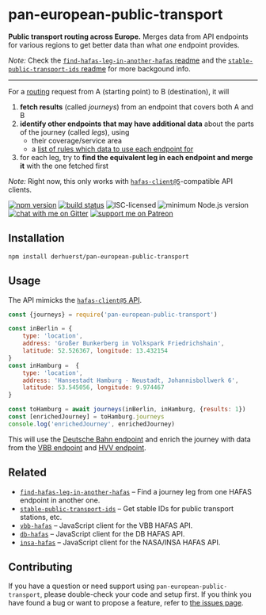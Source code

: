# pan-european-public-transport

**Public transport routing across Europe.** Merges data from API endpoints for various regions to get better data than what *one* endpoint provides.

*Note:* Check the [`find-hafas-leg-in-another-hafas` readme](https://github.com/derhuerst/find-hafas-leg-in-another-hafas/blob/master/readme.md#find-hafas-leg-in-another-hafas) and the [`stable-public-transport-ids` readme](https://github.com/derhuerst/stable-public-transport-ids/blob/b6a824e32cfda9297fca1fb21c0f2e6d3838f3fc/readme.md#stable-public-transport-ids) for more backgound info.

---

For a [routing](https://en.wikipedia.org/wiki/Shortest_path_problem#Applications) request from A (starting point) to B (destination), it will

1. **fetch results** (called *journeys*) from an endpoint that covers both A and B
2. **identify other endpoints that may have additional data** about the parts of the journey (called *legs*), using
	- their coverage/service area
	- a [list of rules which data to use each endpoint for](lib/rules.js)
3. for each leg, try to **find the equivalent leg in each endpoint and merge it** with the one fetched first

*Note:* Right now, this only works with [`hafas-client@5`](https://github.com/public-transport/hafas-client/tree/5)-compatible API clients.

[![npm version](https://img.shields.io/npm/v/pan-european-public-transport.svg)](https://www.npmjs.com/package/pan-european-public-transport)
[![build status](https://api.travis-ci.org/derhuerst/pan-european-public-transport.svg?branch=master)](https://travis-ci.org/derhuerst/pan-european-public-transport)
![ISC-licensed](https://img.shields.io/github/license/derhuerst/pan-european-public-transport.svg)
![minimum Node.js version](https://img.shields.io/node/v/pan-european-public-transport.svg)
[![chat with me on Gitter](https://img.shields.io/badge/chat%20with%20me-on%20gitter-512e92.svg)](https://gitter.im/derhuerst)
[![support me on Patreon](https://img.shields.io/badge/support%20me-on%20patreon-fa7664.svg)](https://patreon.com/derhuerst)


## Installation

```shell
npm install derhuerst/pan-european-public-transport
```


## Usage

The API mimicks the [`hafas-client@5` API](https://github.com/public-transport/hafas-client/blob/5/docs/readme.md).

```js
const {journeys} = require('pan-european-public-transport')

const inBerlin = {
	type: 'location',
	address: 'Großer Bunkerberg in Volkspark Friedrichshain',
	latitude: 52.526367, longitude: 13.432154
}
const inHamburg =  {
	type: 'location',
	address: 'Hansestadt Hamburg - Neustadt, Johannisbollwerk 6',
	latitude: 53.545056, longitude: 9.974467
}

const toHamburg = await journeys(inBerlin, inHamburg, {results: 1})
const [enrichedJourney] = toHamburg.journeys
console.log('enrichedJourney', enrichedJourney)
```

This will use the [Deutsche Bahn endpoint](lib/db.js) and enrich the journey with data from the [VBB endpoint](lib/vbb.js) and [HVV endpoint](lib/hvv.js).


## Related

- [`find-hafas-leg-in-another-hafas`](https://github.com/derhuerst/find-hafas-leg-in-another-hafas) – Find a journey leg from one HAFAS endpoint in another one.
- [`stable-public-transport-ids`](https://github.com/derhuerst/stable-public-transport-ids) – Get stable IDs for public transport stations, etc.
- [`vbb-hafas`](https://github.com/derhuerst/vbb-hafas) – JavaScript client for the VBB HAFAS API.
- [`db-hafas`](https://github.com/derhuerst/db-hafas) – JavaScript client for the DB HAFAS API.
- [`insa-hafas`](https://github.com/derhuerst/insa-hafas) – JavaScript client for the NASA/INSA HAFAS API.


## Contributing

If you have a question or need support using `pan-european-public-transport`, please double-check your code and setup first. If you think you have found a bug or want to propose a feature, refer to [the issues page](https://github.com/derhuerst/pan-european-public-transport/issues).
